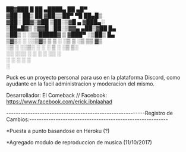    ██▓███   █    ██  ▄████▄   ██ ▄█▀   
  ▓██░  ██▒ ██  ▓██▒▒██▀ ▀█   ██▄█▒    
  ▓██░ ██▓▒▓██  ▒██░▒▓█    ▄ ▓███▄░    
  ▒██▄█▓▒ ▒▓▓█  ░██░▒▓▓▄ ▄██▒▓██ █▄    
  ▒██▒ ░  ░▒▒█████▓ ▒ ▓███▀ ░▒██▒ █▄   
  ▒▓▒░ ░  ░░▒▓▒ ▒ ▒ ░ ░▒ ▒  ░▒ ▒▒ ▓▒   
  ░▒ ░     ░░▒░ ░ ░   ░  ▒   ░ ░▒ ▒░   
  ░░        ░░░ ░ ░ ░        ░ ░░ ░    
              ░     ░ ░      ░  ░      
                    ░                  
                                                                                                                                                                      


Puck es un proyecto personal para uso en la plataforma Discord, como ayudante en la facil administracion y moderacion del mismo.

Desarrollador: El Comeback // Facebook: https://www.facebook.com/erick.ibnlaahad

----------------------------------------------------------Registro de Cambios:----------------------------------------------------------

*Puesta a punto basandose en Heroku (?) 

*Agregado modulo de reproduccion de musica (11/10/2017)
